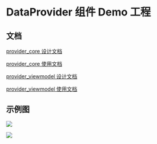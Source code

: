 # DataProvider 组件 Demo 工程

## 文档

[provider_core 设计文档](provider_core/DESIGN.md)

[provider_core 使用文档](provider_core/README.md)

[provider_viewmodel 设计文档](provider_viewmodel/DESIGN.md)

[provider_viewmodel 使用文档](provider_viewmodel/README.md)

## 示例图

![](https://gitee.com/luluzhang/ImageCDN/raw/master/blog/20201108224245.png)

![](https://gitee.com/luluzhang/ImageCDN/raw/master/blog/20201112211149.png)